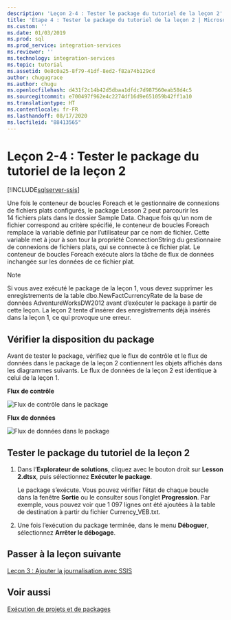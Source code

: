 ```yaml
---
description: 'Leçon 2-4 : Tester le package du tutoriel de la leçon 2'
title: 'Étape 4 : Tester le package du tutoriel de la leçon 2 | Microsoft Docs'
ms.custom: ''
ms.date: 01/03/2019
ms.prod: sql
ms.prod_service: integration-services
ms.reviewer: ''
ms.technology: integration-services
ms.topic: tutorial
ms.assetid: 0e8c0a25-8f79-41df-8ed2-f82a74b129cd
author: chugugrace
ms.author: chugu
ms.openlocfilehash: d431f2c14b42d5dbaa1dfdc7d987560eab58d4c5
ms.sourcegitcommit: e700497f962e4c2274df16d9e651059b42ff1a10
ms.translationtype: HT
ms.contentlocale: fr-FR
ms.lasthandoff: 08/17/2020
ms.locfileid: "88413565"
---
```

# <a name="lesson-2-4-test-the-lesson-2-tutorial-package"></a>Leçon 2-4 : Tester le package du tutoriel de la leçon 2

[!INCLUDE[sqlserver-ssis](../includes/applies-to-version/sqlserver-ssis.md)]



Une fois le conteneur de boucles Foreach et le gestionnaire de connexions de fichiers plats configurés, le package Lesson 2 peut parcourir les 14 fichiers plats dans le dossier Sample Data. Chaque fois qu’un nom de fichier correspond au critère spécifié, le conteneur de boucles Foreach remplace la variable définie par l’utilisateur par ce nom de fichier. Cette variable met à jour à son tour la propriété ConnectionString du gestionnaire de connexions de fichiers plats, qui se connecte à ce fichier plat. Le conteneur de boucles Foreach exécute alors la tâche de flux de données inchangée sur les données de ce fichier plat.  
  
> [!NOTE]  
> Si vous avez exécuté le package de la leçon 1, vous devez supprimer les enregistrements de la table dbo.NewFactCurrencyRate de la base de données AdventureWorksDW2012 avant d’exécuter le package à partir de cette leçon. La leçon 2 tente d’insérer des enregistrements déjà insérés dans la leçon 1, ce qui provoque une erreur.  
  
## <a name="check-the-package-layout"></a>Vérifier la disposition du package  
Avant de tester le package, vérifiez que le flux de contrôle et le flux de données dans le package de la leçon 2 contiennent les objets affichés dans les diagrammes suivants. Le flux de données de la leçon 2 est identique à celui de la leçon 1.  
  
**Flux de contrôle**  
  
![Flux de contrôle dans le package](../integration-services/media/task4lesson2control.gif "Flux de contrôle dans le package")  
  
**Flux de données**  
  
![Flux de données dans le package](../integration-services/media/task9lesson1data.gif "Flux de données dans le package")  
  
## <a name="test-the-lesson-2-tutorial-package"></a>Tester le package du tutoriel de la leçon 2  
  
1.  Dans l’**Explorateur de solutions**, cliquez avec le bouton droit sur **Lesson 2.dtsx**, puis sélectionnez **Exécuter le package**.  
  
    Le package s’exécute. Vous pouvez vérifier l’état de chaque boucle dans la fenêtre **Sortie** ou le consulter sous l’onglet **Progression**. Par exemple, vous pouvez voir que 1 097 lignes ont été ajoutées à la table de destination à partir du fichier Currency_VEB.txt.  
  
2.  Une fois l’exécution du package terminée, dans le menu **Déboguer**, sélectionnez **Arrêter le débogage**.  
  
## <a name="go-to-next-lesson"></a>Passer à la leçon suivante  
[Leçon 3 : Ajouter la journalisation avec SSIS](../integration-services/lesson-3-add-logging-with-ssis.md)  
  
## <a name="see-also"></a>Voir aussi  
[Exécution de projets et de packages](../integration-services/packages/deploy-integration-services-ssis-projects-and-packages.md)  
  
  
  

